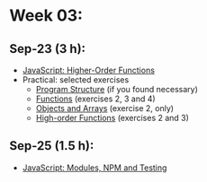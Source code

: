 # Week 03:

## Sep-23 (3 h):
- [JavaScript: Higher-Order Functions](https://github.com/isel-leic-ipw/2526i-IPW-LEIC33D/wiki/06-JS-Higher-Order-Functions)
- Practical: selected exercises
    - [Program Structure](https://github.com/isel-leic-ipw/2526i-IPW-LEIC33D/wiki/03-JS-Structures#exercises) (if you found necessary) 
    - [Functions](https://github.com/isel-leic-ipw/2526i-IPW-LEIC33D/wiki/04-JS-Functions#exercises) (exercises 2, 3 and 4)
    - [Objects and Arrays](https://github.com/isel-leic-ipw/2526i-IPW-LEIC33D/wiki/05-JS-Objects-and-Arrays#exercises) (exercise 2, only)
    - [High-order Functions](https://github.com/isel-leic-ipw/2526i-IPW-LEIC33D/wiki/06-JS-Higher-Order-Functions#exercises) (exercises 2 and 3)

## Sep-25 (1.5 h):
- [JavaScript: Modules, NPM and Testing](https://github.com/isel-leic-ipw/2526i-IPW-LEIC33D/wiki/07-JS-Modules-NPM-Mocha)
